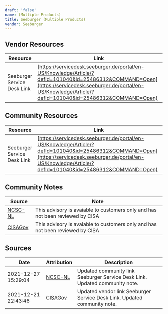 ```yaml
---
draft: 'false'
name: (Multiple Products)
title: Seeburger (Multiple Products)
vendor: Seeburger
---
```


## Vendor Resources
| Resource | Link |
| --- | --- |
| Seeburger Service Desk Link | [https://servicedesk.seeburger.de/portal/en-US/Knowledge/Article/?defId=101040&id=25486312&COMMAND=Open](https://servicedesk.seeburger.de/portal/en-US/Knowledge/Article/?defId=101040&id=25486312&COMMAND=Open) |

## Community Resources
| Resource | Link |
| --- | --- |
| Seeburger Service Desk Link | [https://servicedesk.seeburger.de/portal/en-US/Knowledge/Article/?defId=101040&id=25486312&COMMAND=Open](https://servicedesk.seeburger.de/portal/en-US/Knowledge/Article/?defId=101040&id=25486312&COMMAND=Open) |

## Community Notes
| Source | Note |
| --- | --- |
| [NCSC-NL](https://github.com/NCSC-NL/log4shell/blob/main/software/README.md) | This advisory is avaiable to customers only and has not been reviewed by CISA |
| [CISAGov](https://raw.githubusercontent.com/cisagov/log4j-affected-db/develop/README.md) | This advisory is avaiable to customers only and has not been reviewed by CISA |

## Sources
| Date | Attribution | Description |
| --- | --- | --- |
| 2021-12-27 15:29:04 | [NCSC-NL](https://github.com/NCSC-NL/log4shell/blob/main/software/README.md) | Updated community link Seeburger Service Desk Link. Updated community note.  |
| 2021-12-21 22:43:46 | [CISAGov](https://raw.githubusercontent.com/cisagov/log4j-affected-db/develop/README.md) | Updated vendor link Seeburger Service Desk Link. Updated community note.  |
